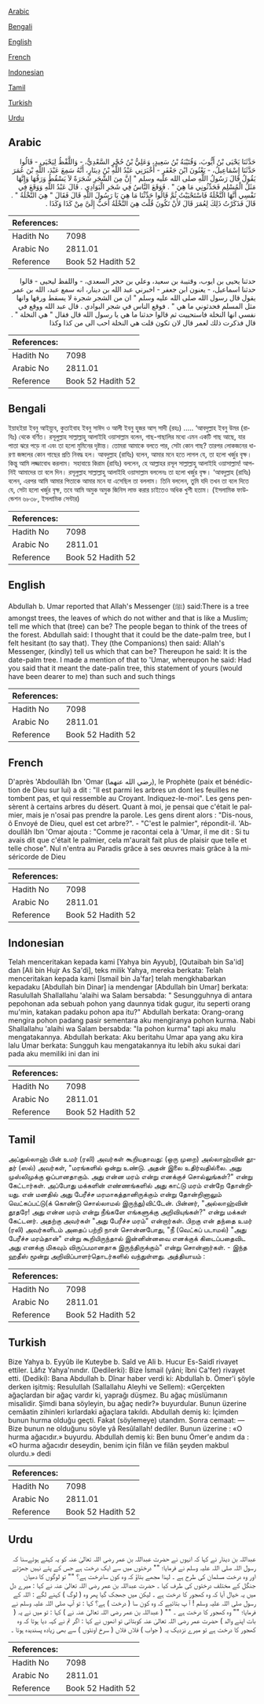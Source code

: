 [Arabic](#arabic)

[Bengali](#bengali)

[English](#english)

[French](#french)

[Indonesian](#indonesian)

[Tamil](#tamil)

[Turkish](#turkish)

[Urdu](#urdu)

## Arabic


<div dir="rtl" lang="ar" style={{fontSize:'larger',backgroundColor:'#f8f9fa',padding:20}}>
حَدَّثَنَا يَحْيَى بْنُ أَيُّوبَ، وَقُتَيْبَةُ بْنُ سَعِيدٍ، وَعَلِيُّ بْنُ حُجْرٍ السَّعْدِيُّ، - وَاللَّفْظُ لِيَحْيَى - قَالُوا حَدَّثَنَا إِسْمَاعِيلُ، - يَعْنُونَ ابْنَ جَعْفَرٍ - أَخْبَرَنِي عَبْدُ اللَّهِ بْنُ دِينَارٍ، أَنَّهُ سَمِعَ عَبْدَ، اللَّهِ بْنَ عُمَرَ يَقُولُ قَالَ رَسُولُ اللَّهِ صلى الله عليه وسلم ‏"‏ إِنَّ مِنَ الشَّجَرِ شَجَرَةً لاَ يَسْقُطُ وَرَقُهَا وَإِنَّهَا مَثَلُ الْمُسْلِمِ فَحَدِّثُونِي مَا هِيَ ‏"‏ ‏.‏ فَوَقَعَ النَّاسُ فِي شَجَرِ الْبَوَادِي ‏.‏ قَالَ عَبْدُ اللَّهِ وَوَقَعَ فِي نَفْسِي أَنَّهَا النَّخْلَةُ فَاسْتَحْيَيْتُ ثُمَّ قَالُوا حَدِّثْنَا مَا هِيَ يَا رَسُولَ اللَّهِ قَالَ فَقَالَ ‏"‏ هِيَ النَّخْلَةُ ‏"‏ ‏.‏ قَالَ فَذَكَرْتُ ذَلِكَ لِعُمَرَ قَالَ لأَنْ تَكُونَ قُلْتَ هِيَ النَّخْلَةُ أَحَبُّ إِلَىَّ مِنْ كَذَا وَكَذَا ‏.‏
</div>
<div style={{backgroundColor:'#f8f9fa',padding:20, marginBottom: 10}}><table> <thead> <tr> <th>References:</th> <th></th> </tr> </thead> <tbody><tr><td>Hadith No</td><td>7098</td></tr><tr><td>Arabic No</td><td>2811.01</td></tr><tr><td>Reference</td><td>Book 52 Hadith 52</td></tr></tbody></table></div>


<div dir="rtl" lang="ar" style={{fontSize:'larger',backgroundColor:'#f8f9fa',padding:20}}>
حدثنا يحيى بن ايوب، وقتيبة بن سعيد، وعلي بن حجر السعدي، - واللفظ ليحيى - قالوا حدثنا اسماعيل، - يعنون ابن جعفر - اخبرني عبد الله بن دينار، انه سمع عبد، الله بن عمر يقول قال رسول الله صلى الله عليه وسلم " ان من الشجر شجرة لا يسقط ورقها وانها مثل المسلم فحدثوني ما هي " . فوقع الناس في شجر البوادي . قال عبد الله ووقع في نفسي انها النخلة فاستحييت ثم قالوا حدثنا ما هي يا رسول الله قال فقال " هي النخلة " . قال فذكرت ذلك لعمر قال لان تكون قلت هي النخلة احب الى من كذا وكذا
</div>
<div style={{backgroundColor:'#f8f9fa',padding:20, marginBottom: 10}}><table> <thead> <tr> <th>References:</th> <th></th> </tr> </thead> <tbody><tr><td>Hadith No</td><td>7098</td></tr><tr><td>Arabic No</td><td>2811.01</td></tr><tr><td>Reference</td><td>Book 52 Hadith 52</td></tr></tbody></table></div>

## Bengali


<div dir="ltr" lang="bn" style={{fontSize:'larger',backgroundColor:'#f8f9fa',padding:20}}>
ইয়াহইয়া ইবনু আইয়্যুব, কুতাইবাহ ইবনু সাঈদ ও আলী ইবনু হুজর আস্ সাদী (রহঃ) ..... ‘আবদুল্লাহ ইবনু উমর (রাযিঃ) থেকে বর্ণিত। রসূলুল্লাহ সাল্লাল্লাহু আলাইহি ওয়াসাল্লাম বলেন, গাছ-গাছালির মধ্যে এমন একটি গাছ আছে, যার পাতা ঝরে পড়ে না এবং তা হলো মুমিনের দৃষ্টান্ত। তোমরা আমাকে বলতে পার, সেটা কোন গাছ? তারপর লোকজনের ধারণা জঙ্গলের কোন গাছের প্রতি নিবদ্ধ হল। আবদুল্লাহ (রাযিঃ) বলেন, আমার মনে হতে লাগল যে, তা হলো খর্জুর বৃক্ষ। কিন্তু আমি লজ্জাবোধ করলাম। সহাবায়ে কিরাম (রাযিঃ) বললেন, হে আল্লাহর রসূল সাল্লাল্লাহু আলাইহি ওয়াসাল্লাম! আপনিই আমাদের তা বলে দিন। রসূলুল্লাহ সাল্লাল্লাহু আলাইহি ওয়াসাল্লাম বললেনঃ তা হলো খর্জুর বৃক্ষ। ‘আবদুল্লাহ (রাযিঃ) বলেন, এরপর আমি আমার পিতাকে আমার মনে যা এসেছিল তা বললাম। তিনি বললেন, তুমি যদি তখন তা বলে দিতে যে, সেটা হলো খর্জুর বৃক্ষ, তবে আমি অমুক অমুক জিনিস লাভ করার চাইতেও অধিক খুশী হতাম। (ইসলামিক ফাউন্ডেশন ৬৮৩৮, ইসলামিক সেন্টার)
</div>
<div style={{backgroundColor:'#f8f9fa',padding:20, marginBottom: 10}}><table> <thead> <tr> <th>References:</th> <th></th> </tr> </thead> <tbody><tr><td>Hadith No</td><td>7098</td></tr><tr><td>Arabic No</td><td>2811.01</td></tr><tr><td>Reference</td><td>Book 52 Hadith 52</td></tr></tbody></table></div>

## English


<div dir="ltr" lang="en" style={{fontSize:'larger',backgroundColor:'#f8f9fa',padding:20}}>
Abdullah b. Umar reported that Allah's Messenger (ﷺ) said:There is a tree amongst trees, the leaves of which do not wither and that is like a Muslim; tell me which that (tree) can be? The people began to think of the trees of the forest. Abdullah said: I thought that it could be the date-palm tree, but I felt hesitant (to say that). They (the Companions) then said: Allah's Messenger, (kindly) tell us which that can be? Thereupon he said: It is the date-palm tree. I made a mention of that to 'Umar, whereupon he said: Had you said that it meant the date-palin tree, this statement of yours (would have been dearer to me) than such and such things
</div>
<div style={{backgroundColor:'#f8f9fa',padding:20, marginBottom: 10}}><table> <thead> <tr> <th>References:</th> <th></th> </tr> </thead> <tbody><tr><td>Hadith No</td><td>7098</td></tr><tr><td>Arabic No</td><td>2811.01</td></tr><tr><td>Reference</td><td>Book 52 Hadith 52</td></tr></tbody></table></div>

## French


<div dir="ltr" lang="fr" style={{fontSize:'larger',backgroundColor:'#f8f9fa',padding:20}}>
D'après 'Abdoullâh Ibn 'Omar (رضي الله عنهما), le Prophète (paix et bénédiction de Dieu sur lui) a dit : "Il est parmi les arbres un dont les feuilles ne tombent pas, et qui ressemble au Croyant. Indiquez-le-moi". Les gens pensèrent à certains arbres du désert. Quant à moi, je pensai que c'était le palmier, mais je n'osai pas prendre la parole. Les gens dirent alors : "Dis-nous, ô Envoyé de Dieu, quel est cet arbre?". - "C'est le palmier", répondit-il. 'Abdoullâh Ibn 'Omar ajouta : "Comme je racontai cela à 'Umar, il me dit : Si tu avais dit que c'était le palmier, cela m'aurait fait plus de plaisir que telle et telle chose". Nul n'entra au Paradis grâce à ses œuvres mais grâce à la miséricorde de Dieu
</div>
<div style={{backgroundColor:'#f8f9fa',padding:20, marginBottom: 10}}><table> <thead> <tr> <th>References:</th> <th></th> </tr> </thead> <tbody><tr><td>Hadith No</td><td>7098</td></tr><tr><td>Arabic No</td><td>2811.01</td></tr><tr><td>Reference</td><td>Book 52 Hadith 52</td></tr></tbody></table></div>

## Indonesian


<div dir="ltr" lang="id" style={{fontSize:'larger',backgroundColor:'#f8f9fa',padding:20}}>
Telah menceritakan kepada kami [Yahya bin Ayyub], [Qutaibah bin Sa'id] dan [Ali bin Hujr As Sa'di], teks milik Yahya, mereka berkata: Telah menceritakan kepada kami [Ismail bin Ja'far] telah mengkhabarkan kepadaku [Abdullah bin Dinar] ia mendengar [Abdullah bin Umar] berkata: Rasulullah Shallallahu 'alaihi wa Salam bersabda: " Sesungguhnya di antara pepohonan ada sebuah pohon yang daunnya tidak gugur, itu seperti orang mu'min, katakan padaku pohon apa itu?" Abdullah berkata: Orang-orang mengira pohon padang pasir sementara aku mengiranya pohon kurma. Nabi Shallallahu 'alaihi wa Salam bersabda: "Ia pohon kurma" tapi aku malu mengatakannya. Abdullah berkata: Aku beritahu Umar apa yang aku kira lalu Umar berkata: Sungguh kau mengatakannya itu lebih aku sukai dari pada aku memiliki ini dan ini
</div>
<div style={{backgroundColor:'#f8f9fa',padding:20, marginBottom: 10}}><table> <thead> <tr> <th>References:</th> <th></th> </tr> </thead> <tbody><tr><td>Hadith No</td><td>7098</td></tr><tr><td>Arabic No</td><td>2811.01</td></tr><tr><td>Reference</td><td>Book 52 Hadith 52</td></tr></tbody></table></div>

## Tamil


<div dir="ltr" lang="ta" style={{fontSize:'larger',backgroundColor:'#f8f9fa',padding:20}}>
அப்துல்லாஹ் பின் உமர் (ரலி) அவர்கள் கூறியதாவது: (ஒரு முறை) அல்லாஹ்வின் தூதர் (ஸல்) அவர்கள், "மரங்களில் ஒன்று உண்டு. அதன் இலை உதிர்வதில்லை. அது முஸ்லிமுக்கு ஒப்பானதாகும். அது என்ன மரம் என்று எனக்குச் சொல்லுங்கள்?" என்று கேட்டார்கள். அப்போது மக்களின் எண்ணங்களில் அது காட்டு மரம் என்றே தோன்றியது. என் மனதில் அது பேரீச்ச மரமாகத்தானிருக்கும் என்று தோன்றினாலும் வெட்கப்பட்டு(க் கொண்டு சொல்லாமல் இருந்து)விட்டேன். பின்னர், "அல்லாஹ்வின் தூதரே! அது என்ன மரம் என்று நீங்களே எங்களுக்கு அறிவியுங்கள்?" என்று மக்கள் கேட்டனர். அதற்கு அவர்கள் "அது பேரீச்ச மரம்" என்றார்கள். பிறகு என் தந்தை உமர் (ரலி) அவர்களிடம் அதைப் பற்றி நான் சொன்னபோது, "நீ (வெட்கப் படாமல்) "அது பேரீச்ச மரம்தான்" என்று கூறியிருந்தால் இன்னின்னவை எனக்குக் கிடைப்பதைவிட அது எனக்கு மிகவும் விருப்பமானதாக இருந்திருக்கும்" என்று சொன்னார்கள். - இந்த ஹதீஸ் மூன்று அறிவிப்பாளர்தொடர்களில் வந்துள்ளது. அத்தியாயம் :
</div>
<div style={{backgroundColor:'#f8f9fa',padding:20, marginBottom: 10}}><table> <thead> <tr> <th>References:</th> <th></th> </tr> </thead> <tbody><tr><td>Hadith No</td><td>7098</td></tr><tr><td>Arabic No</td><td>2811.01</td></tr><tr><td>Reference</td><td>Book 52 Hadith 52</td></tr></tbody></table></div>

## Turkish


<div dir="ltr" lang="tr" style={{fontSize:'larger',backgroundColor:'#f8f9fa',padding:20}}>
Bize Yahya b. Eyyûb ile Kuteybe b. Saîd ve Ali b. Hucur Es-Saidî rivayet ettiler. Lâfız Yahya'nındır. (Dedilerki): Bize İsmail (yâni; îbni Ca'fer) rivayet etti. (Dediki): Bana Abdullah b. Dînar haber verdi ki: Abdullah b. Ömer'i şöyle derken işitmiş: Resulullah (Sallallahu Aleyhi ve Sellem): «Gerçekten ağaçlardan bir ağaç vardır ki, yaprağı düşmez. Bu ağaç müslümanın misalidir. Şimdi bana söyleyin, bu ağaç nedir?» buyurdular. Bunun üzerine cemâatin zihinleri kırlardaki ağaçlara takıldı. Abdullah demiş ki: İçimden bunun hurma olduğu geçti. Fakat (söylemeye) utandım. Sonra cemaat: — Bize bunun ne olduğunu söyle yâ Resûlallah! dediler. Bunun üzerine : «O hurma ağacıdır.» buyurdu. Abdullah demiş ki: Ben bunu Ömer'e andım da : «O hurma ağacıdır deseydin, benim için filân ve filân şeyden makbul olurdu.» dedi
</div>
<div style={{backgroundColor:'#f8f9fa',padding:20, marginBottom: 10}}><table> <thead> <tr> <th>References:</th> <th></th> </tr> </thead> <tbody><tr><td>Hadith No</td><td>7098</td></tr><tr><td>Arabic No</td><td>2811.01</td></tr><tr><td>Reference</td><td>Book 52 Hadith 52</td></tr></tbody></table></div>

## Urdu


<div dir="rtl" lang="ur" style={{fontSize:'larger',backgroundColor:'#f8f9fa',padding:20}}>
عبداللہ بن دینار نے کہا کہ انہوں نے حضرت عبداللہ بن عمر رضی اللہ تعالیٰ عنہ کو یہ کہتے ہوئےسنا کہ رسول اللہ صلی اللہ علیہ وسلم نے فرمایا؛ "" درختوں میں سے ایک درخت ہے جس کے پتے نہیں جھڑتے اور وہ درخت مسلمان کی طرح ہے ۔ لہذا مجھے بتاؤ کہ وہ کون سادرخت ہے؟ "" تو لوگوں کا دھیان جنگل کے مختلف درختوں کی طرف کیا ۔ حضرت عبداللہ بن عمر رضی اللہ تعالیٰ عنہ نے کہا : میرے دل میں یہ خیال آیا کہ وہ کھجور کا درخت ہے ۔ لیکن میں جھجک گیا پھر وہ ( لوگ ) کہنے لگے : اللہ کے رسول صلی اللہ علیہ وسلم ! آ پ بتائیے کہ وہ کون سا ( درخت ) ہے؟ کہا : تو آپ صلی اللہ علیہ وسلم نے فرمایا؛ "" وہ کھجور کا درخت ہے ۔ "" ( عبداللہ بن عمر رضی اللہ تعالیٰ عنہ نے ) کہا : تو میں نے یہ ( بات اپنے والد ) حضرت عمر رضی اللہ تعالیٰ عنہ کوبتائی تو انھوں نے کہا : اگر تم نے کہہ دیا ہوتا کہ وہ کھجور کا درخت ہے تو میرے نزدیک یہ ( جواب ) فلاں فلاں ( سرخ اونٹوں ) سے بھی زیادہ پسندیدہ ہوتا ۔
</div>
<div style={{backgroundColor:'#f8f9fa',padding:20, marginBottom: 10}}><table> <thead> <tr> <th>References:</th> <th></th> </tr> </thead> <tbody><tr><td>Hadith No</td><td>7098</td></tr><tr><td>Arabic No</td><td>2811.01</td></tr><tr><td>Reference</td><td>Book 52 Hadith 52</td></tr></tbody></table></div>